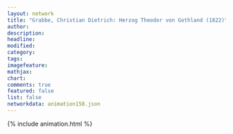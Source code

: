 ```yaml
---
layout: network
title: "Grabbe, Christian Dietrich: Herzog Theodor von Gothland (1822)"
author:
description:
headline:
modified:
category:
tags:
imagefeature: 
mathjax: 
chart: 
comments: true
featured: false
list: false
networkdata: animation158.json
---
```

{% include animation.html %}
